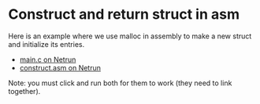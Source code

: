 # Construct and return struct in asm

Here is an example where we use malloc in assembly to make a new struct and initialize
its entries.

 - [main.c on Netrun](https://lawlor.cs.uaf.edu/netrun/run?name=example_c&code=%23include%3Cstdio.h%3E%0D%0A%0D%0Astruct%20coord%20%7B%0D%0A%20%20int%20x%3B%0D%0A%20%20int%20y%3B%0D%0A%7D%3B%0D%0A%0D%0Aextern%20int%20get_x%28struct%20coord%2A%29%3B%0D%0Aextern%20int%20get_y%28struct%20coord%2A%29%3B%0D%0A%0D%0Aint%20main%28%29%20%7B%0D%0A%20%20struct%20coord%20s%3B%0D%0A%20%20s.x%20%3D%20131%3B%0D%0A%20%20s.y%20%3D%20-3%3B%0D%0A%20%20printf%28%22the%20x%20value%20is%3A%20%25d%5Cnthe%20y%20value%20is%3A%20%25d%5Cn%22%2C%20get_x%28%26s%29%2C%20get_y%28%26s%29%29%3B%0D%0A%20%20return%200%3B%0D%0A%7D&lang=C&mach=skylake64&mode=main&input=&linkwith=example_asm&foo_ret=long&foo_arg0=void&orun=Run&orun=Grade&ocompile=Optimize&ocompile=Warnings)
 - [construct.asm on Netrun](https://lawlor.cs.uaf.edu/netrun/run?name=example_asm&code=section%20.text%0D%0Aglobal%20get_x%0D%0Aglobal%20get_y%0D%0A%0D%0Aget_x%3A%0D%0A%20%20mov%20eax%2C%20DWORD%5Brdi%5D%0D%0A%20%20ret%0D%0A%0D%0Aget_y%3A%0D%0A%20%20mov%20eax%2C%20DWORD%5Brdi%2B4%5D%0D%0A%20%20ret&lang=Assembly-NASM&mach=skylake64&mode=main&input=&linkwith=example_c&foo_ret=long&foo_arg0=void&orun=Run&orun=Grade&ocompile=Optimize&ocompile=Warnings)

Note: you must click and run both for them to work (they need to link together).

